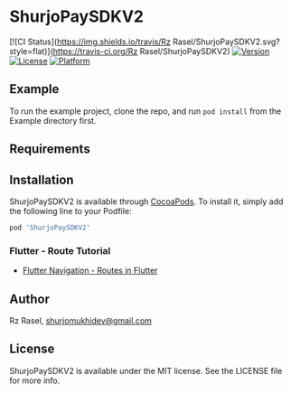 # ShurjoPaySDKV2

[![CI Status](https://img.shields.io/travis/Rz Rasel/ShurjoPaySDKV2.svg?style=flat)](https://travis-ci.org/Rz Rasel/ShurjoPaySDKV2)
[![Version](https://img.shields.io/cocoapods/v/ShurjoPaySDKV2.svg?style=flat)](https://cocoapods.org/pods/ShurjoPaySDKV2)
[![License](https://img.shields.io/cocoapods/l/ShurjoPaySDKV2.svg?style=flat)](https://cocoapods.org/pods/ShurjoPaySDKV2)
[![Platform](https://img.shields.io/cocoapods/p/ShurjoPaySDKV2.svg?style=flat)](https://cocoapods.org/pods/ShurjoPaySDKV2)

## Example

To run the example project, clone the repo, and run `pod install` from the Example directory first.

## Requirements

## Installation

ShurjoPaySDKV2 is available through [CocoaPods](https://cocoapods.org). To install
it, simply add the following line to your Podfile:

```ruby
pod 'ShurjoPaySDKV2'
```

### Flutter - Route Tutorial
- [Flutter Navigation - Routes in Flutter](https://youtu.be/kU1QYiLjqdQ)




## Author

Rz Rasel, shurjomukhidev@gmail.com

## License

ShurjoPaySDKV2 is available under the MIT license. See the LICENSE file for more info.
